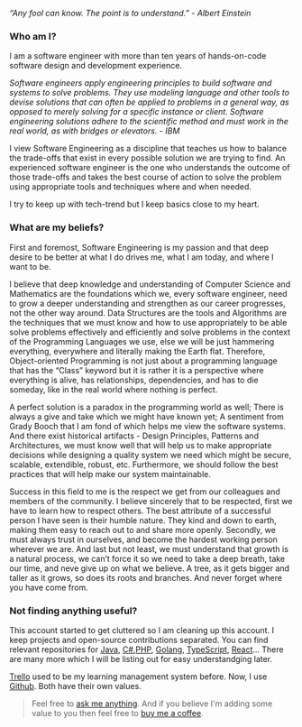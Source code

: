 
_“Any fool can know. The point is to understand.” - Albert Einstein_


### Who am I? 
I am a software engineer with more than ten years of hands-on-code software design and development experience.

*Software engineers apply engineering principles to build software and systems to solve problems. They use modeling language and other tools to devise solutions that can often be applied to problems in a general way, as opposed to merely solving for a specific instance or client. Software engineering solutions adhere to the scientific method and must work in the real world, as with bridges or elevators. - IBM*

I view Software Engineering as a discipline that teaches us how to balance the trade-offs that exist in every possible solution we are trying to find. An experienced software engineer is the one who understands the outcome of those trade-offs and takes the best course of action to solve the problem using appropriate tools and techniques where and when needed.


I try to keep up with tech-trend but I keep basics close to my heart.

### What are my beliefs?
First and foremost, Software Engineering is my passion and that deep desire to be better at what I do drives me, what I am today, and where I want to be. 

I believe that deep knowledge and understanding of Computer Science and Mathematics are the foundations which we, every software engineer, need to grow a deeper understanding and strengthen as our career progresses, not the other way around. Data Structures are the tools and Algorithms are the techniques that we must know and how to use appropriately to be able  solve problems effectively and efficiently and solve problems in the context of the Programming Languages we use, else we will be just hammering everything, everywhere and literally making the Earth flat. Therefore, Object-oriented Programming is not just about a programming language that has the “Class” keyword but it is rather it is a perspective where everything is alive, has relationships, dependencies, and has to die someday, like in the real world where nothing is perfect. 

A perfect solution is a paradox in the programming world as well; There is always a give and take which we might have known yet; A sentiment from Grady Booch that I am fond of which helps me view the software systems. And there exist historical artifacts - Design Principles, Patterns and Architectures, we must know well that will help us to make appropriate decisions while designing a quality system we need which might be secure, scalable, extendible, robust, etc.  Furthermore, we should follow the best practices that will help make our system maintainable.

Success in this field to me is the respect we get from our colleagues and members of the community. I believe sincerely that to be respected, first we have to learn how to respect others. The best attribute of a successful person I have seen is their humble nature. They kind and down to earth, making them easy to reach out to and share more openly. Secondly, we must always trust in ourselves, and become the hardest working person wherever we are. And last but not least, we must understand that growth is a natural process, we can’t force it so we need to take a deep breath, take our time, and neve give up on what we believe. A tree, as it gets bigger and taller as it grows, so does its roots and branches. And never forget where you have come from.


### Not finding anything useful?
This account started to get cluttered so I am cleaning up this account.
I keep projects and open-source contributions separated. You can find relevant repositories for [Java](https://github.com/javacheatsheet), [C#](https://github.com/csharpcheatsheet),[PHP](https://github.com/php-cheatsheet), [Golang](https://github.com/gocheatsheet), [TypeScript](https://github.com/typescriptcheatsheet), [React](https://github.com/reactcheatsheet)... There are many more which I will be listing out for easy understandging later.

[Trello](https://trello.com/b/GGhug4Bh/dev-journey) used to be my learning management system before. Now, I use [Github](https://github.com/codeanit/til/issues). Both have their own values.


> Feel free to [ask me anything](https://github.com/codeanit/ama/issues).
> And if you believe I'm adding some value to you then feel free to [buy me a coffee](https://www.buymeacoffee.com/anit).





